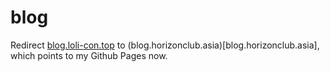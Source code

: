 # blog

Redirect [blog.loli-con.top](blog.loli-con.top) to (blog.horizonclub.asia)[blog.horizonclub.asia], which points to my Github Pages now.
